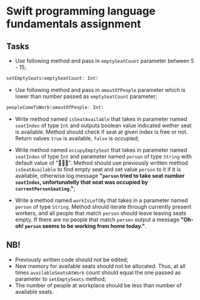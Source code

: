 # Swift programming language fundamentals assignment

## Tasks

- Use following method and pass in `emptySeatCount` parameter between 5 - 15;

```swift
setEmptySeats(emptySeatCount: Int)
```

- Use following method and pass in `amoutOfPeople` parameter which is lower than number passed as `emptySeatCount` parameter;

```swift
peopleComeToWork(amoutOfPeople: Int)
```

- Write method named `isSeatAvailable` that takes in parameter named `seatIndex` of type `Int` and outputs boolean value indicated wether seat is available. Method should check if seat at given index is free or not. Return values `true` is available, `false` is occupied;

- Write method named `occupyEmptySeat` that takes in parameter named `seatIndex` of type `Int` and parameter named `person` of type `String` with default value of "👩🏻‍💼". Method should use previously written method `isSeatAvailable` to find empty seat and set value `person` to it if it is available, otherwise log message **"`person` tried to take seat number `seatIndex`, unfortunatelly that seat was occupied by `currentPersonSeating`."**;

- Write a method named `workIsLeftBy` that takes in a parameter named `person` of type `String`. Method should iterate through currently present workers, and all people that match `person` should leave leaving seats empty. If there are no people that match `person` output a message **"Oh-oh! `person` seems to be working from home today."**.

## NB!
- Previously written code should not be edited;
- New memory for available seats should not be allocated. Thus, at all times `availableSeatsAtWork` count should equal the one passed as parameter to `setEmptySeats` method;
- The number of people at workplace should be less than number of available seats.
